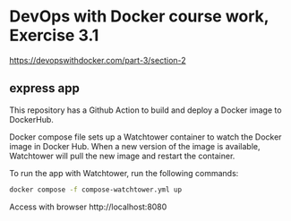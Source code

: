 # DevOps with Docker course work, Exercise 3.1
<https://devopswithdocker.com/part-3/section-2>


## express app

This repository has a Github Action to build and deploy a Docker image to DockerHub.

Docker compose file sets up a Watchtower container to watch the Docker image in Docker Hub. When a new version of the image is available, Watchtower will pull the new image and restart the container.



To run the app with Watchtower, run the following commands:

```bash
docker compose -f compose-watchtower.yml up
```


Access with browser http://localhost:8080
